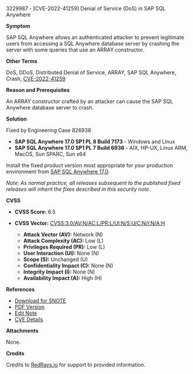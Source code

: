 3229987 - [CVE-2022-41259] Denial of Service (DoS) in SAP SQL Anywhere

**Symptom**

SAP SQL Anywhere allows an authenticated attacker to prevent legitimate users from accessing a SQL Anywhere database server by crashing the server with some queries that use an ARRAY constructor.

**Other Terms**

DoS, DDoS, Distributed Denial of Service, ARRAY, SAP SQL Anywhere, Crash, [CVE-2022-41259](https://www.cve.org/CVERecord?id=CVE-2022-41259)

**Reason and Prerequisites**

An ARRAY constructor crafted by an attacker can cause the SAP SQL Anywhere database server to crash.

**Solution**

Fixed by Engineering Case 826938

- **SAP SQL Anywhere 17.0 SP1 PL 8 Build 7173** - Windows and Linux
- **SAP SQL Anywhere 17.0 SP1 PL 7 Build 6936** - AIX, HP-UX, Linux ARM, MacOS, Sun SPARC, Sun x64

Install the fixed product version most appropriate for your production environment from [SAP SQL Anywhere 17.0](https://launchpad.support.sap.com/#/softwarecenter/template/products/_APP=00200682500000001943&_EVENT=NEXT&HEADER=Y&FUNCTIONBAR=Y&_EVENT=TREE&NE=NAVIGATE&ENR=67837800100800005169&V=MAINT&TA=ACTUAL/SYBASE%20SQL%20ANYWHERE).

*Note: As normal practice, all releases subsequent to the published fixed releases will inherit the fixes described in this security note.*

**CVSS**

- **CVSS Score:** 6.5
- **CVSS Vector:** [CVSS:3.0/AV:N/AC:L/PR:L/UI:N/S:U/C:N/I:N/A:H](https://www.first.org/cvss/specification-document)

  - **Attack Vector (AV):** Network (N)
  - **Attack Complexity (AC):** Low (L)
  - **Privileges Required (PR):** Low (L)
  - **User Interaction (UI):** None (N)
  - **Scope (S):** Unchanged (U)
  - **Confidentiality Impact (C):** None (N)
  - **Integrity Impact (I):** None (N)
  - **Availability Impact (A):** High (H)

**References**

- [Download for SNOTE](https://notesdownloads.sap.com/note/0040000001490692022)
- [PDF Version](https://userapps.support.sap.com/sap/support/sfm/notes/print/0003229987?language=en-US&token=526B8EB2EEFC69A93F79FF2B96B2A89B)
- [Edit Note](https://me.sap.com/sap/support/notes/edit/0003229987)
- [CVE Details](https://www.cve.org/CVERecord?id=CVE-2022-41259)

**Attachments**

None.

**Credits**

Credits to [RedRays.io](https://redrays.io) for support to provided information.